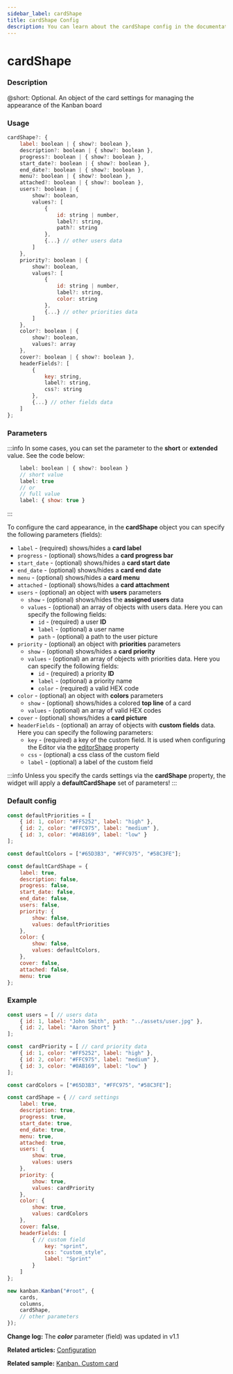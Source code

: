 ```yaml
---
sidebar_label: cardShape
title: cardShape Config
description: You can learn about the cardShape config in the documentation of the DHTMLX JavaScript Kanban library. Browse developer guides and API reference, try out code examples and live demos, and download a free 30-day evaluation version of DHTMLX Kanban.
---
```


# cardShape

### Description

@short: Optional. An object of the card settings for managing the appearance of the Kanban board

### Usage

~~~jsx {}
cardShape?: {
	label: boolean | { show?: boolean },
	description?: boolean | { show?: boolean },
	progress?: boolean | { show?: boolean },
	start_date?: boolean | { show?: boolean },
	end_date?: boolean | { show?: boolean },
	menu?: boolean | { show?: boolean },
	attached?: boolean | { show?: boolean },
	users?: boolean | {
		show?: boolean,
		values?: [
			{
				id: string | number,
				label?: string,
				path?: string
			},
			{...} // other users data
		]
	},
	priority?: boolean | {
		show?: boolean,
		values?: [
			{
				id: string | number,
				label?: string,
				color: string
			},
			{...} // other priorities data
		]
	},
	color?: boolean | { 
		show?: boolean,
		values?: array  
	},
	cover?: boolean | { show?: boolean },
	headerFields?: [
		{
			key: string,
			label?: string,
			css?: string
		},
		{...} // other fields data
	]
};
~~~

### Parameters

:::info
In some cases, you can set the parameter to the **short** or **extended** value. See the code below:

~~~jsx {3,6}
	label: boolean | { show?: boolean }
	// short value
	label: true
	// or
	// full value
	label: { show: true }
~~~
:::

To configure the card appearance, in the **cardShape** object you can specify the following parameters (fields):

- `label` - (required) shows/hides a **card label**
- `progress` - (optional) shows/hides a **card progress bar**
- `start_date` - (optional) shows/hides a **card start date**
- `end_date` - (optional) shows/hides a **card end date**
- `menu` - (optional) shows/hides a **card menu**
- `attached` - (optional) shows/hides a **card attachment**
- `users` - (optional) an object with **users** parameters
	- `show` - (optional) shows/hides the **assigned users** data
	- `values` - (optional) an array of objects with users data. Here you can specify the following fields:
		- `id` - (required) a user **ID**
		- `label` - (optional) a user name
		- `path` - (optional) a path to the user picture
- `priority` - (optional) an object with **priorities** parameters
	- `show` - (optional) shows/hides a **card priority**
	- `values` - (optional) an array of objects with priorities data. Here you can specify the following fields:
		- `id` - (required) a priority **ID**
		- `label` - (optional) a priority name
		- `color` - (required) a valid HEX code
- `color` - (optional) an object with **colors** parameters
	- `show` - (optional) shows/hides a colored **top line** of a card
	- `values` - (optional) an array of valid HEX codes
- `cover` - (optional) shows/hides a **card picture**
- `headerFields` - (optional) an array of objects with **custom fields** data. Here you can specify the following parameters:
	- `key` - (required) a key of the custom field. It is used when configuring the Editor via the [editorShape](../js_kanban_editorshape_config) property
	- `css` - (optional) a css class of the custom field
	- `label` - (optional) a label of the custom field

:::info
Unless you specify the cards settings via the **cardShape** property, the widget will apply a **defaultCardShape** set of parameters!
:::

### Default config

~~~jsx {}
const defaultPriorities = [
	{ id: 1, color: "#FF5252", label: "high" },
	{ id: 2, color: "#FFC975", label: "medium" },
	{ id: 3, color: "#0AB169", label: "low" }
];

const defaultColors = ["#65D3B3", "#FFC975", "#58C3FE"];

const defaultCardShape = {
	label: true,
	description: false,
	progress: false,
	start_date: false,
	end_date: false,
	users: false,
	priority: {
		show: false,
		values: defaultPriorities
	},
	color: {
		show: false,
		values: defaultColors,
    },
	cover: false,
	attached: false,
	menu: true
};
~~~

### Example

~~~jsx {47}
const users = [ // users data
	{ id: 1, label: "John Smith", path: "../assets/user.jpg" },
	{ id: 2, label: "Aaron Short" }
];

const  cardPriority = [ // card priority data
	{ id: 1, color: "#FF5252", label: "high" },
	{ id: 2, color: "#FFC975", label: "medium" },
	{ id: 3, color: "#0AB169", label: "low" }
];

const cardColors = ["#65D3B3", "#FFC975", "#58C3FE"];

const cardShape = { // card settings
	label: true,
	description: true,
	progress: true,
	start_date: true,
	end_date: true,
	menu: true,
	attached: true,
	users: {
		show: true,
		values: users
	},
	priority: {
		show: true,
		values: cardPriority
	},
	color: {
		show: true,
		values: cardColors
	},
	cover: false,
	headerFields: [
		{ // custom field
			key: "sprint",
			css: "custom_style",
			label: "Sprint"
		}
	]
};

new kanban.Kanban("#root", {
	cards,
	columns,
	cardShape,
	// other parameters
});
~~~

**Change log:** The ***color*** parameter (field) was updated in v1.1

**Related articles:** [Configuration](../../../guides/configuration#cards)

**Related sample:** [Kanban. Custom card](https://snippet.dhtmlx.com/8rhdq81d?mode=wide&text=#kanban)